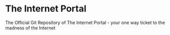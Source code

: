 # The Internet Portal
The Official Git Repository of The Internet Portal - your one way ticket to the madness of the Internet


